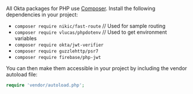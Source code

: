 All Okta packages for PHP use [Composer](https://getcomposer.org/). Install the following dependencies in your project:

- `composer require nikic/fast-route` // Used for sample routing
- `composer require vlucas/phpdotenv` // Used to get environment variables
- `composer require okta/jwt-verifier`
- `composer require guzzlehttp/psr7`
- `composer require firebase/php-jwt`

You can then make them accessible in your project by including the vendor autoload file:

```php
require 'vendor/autoload.php';
```

